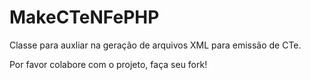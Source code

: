 MakeCTeNFePHP
=============

Classe para auxliar na geração de arquivos XML para emissão de CTe.

Por favor colabore com o projeto, faça seu fork!
